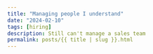```yaml
---
title: "Managing people I understand"
date: "2024-02-10"
tags: [hiring]
description: Still can't manage a sales team
permalink: posts/{{ title | slug }}.html
---
```

